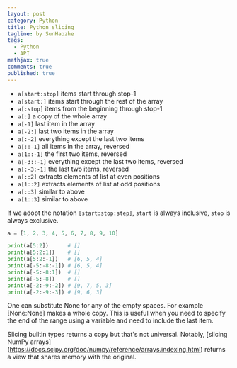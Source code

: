 ```yaml
---
layout: post
category: Python
title: Python slicing
tagline: by SunHaozhe
tags: 
  - Python
  - API
mathjax: true
comments: true
published: true
---
```



* `a[start:stop]` items start through stop-1
* `a[start:]` items start through the rest of the array
* `a[:stop]` items from the beginning through stop-1
* `a[:]` a copy of the whole array
* `a[-1]` last item in the array
* `a[-2:]` last two items in the array
* `a[:-2]` everything except the last two items
* `a[::-1]` all items in the array, reversed
* `a[1::-1]` the first two items, reversed
* `a[-3::-1]` everything except the last two items, reversed 
* `a[:-3:-1]` the last two items, reversed 
* `a[::2]` extracts elements of list at even positions
* `a[1::2]` extracts elements of list at odd positions
* `a[::3]` similar to above
* `a[1::3]` similar to above

If we adopt the notation `[start:stop:step]`, `start` is always inclusive, `stop` is always exclusive. 

```python
a = [1, 2, 3, 4, 5, 6, 7, 8, 9, 10] 

print(a[5:2])      # []
print(a[5:2:1])    # []
print(a[5:2:-1])   # [6, 5, 4] 
print(a[-5:-8:-1]) # [6, 5, 4] 
print(a[-5:-8:1])  # []
print(a[-5:-8])    # [] 
print(a[-2:-9:-2]) # [9, 7, 5, 3]    
print(a[-2:-9:-3]) # [9, 6, 3]    
```

One can substitute None for any of the empty spaces. For example [None:None] makes a whole copy. This is useful 
when you need to specify the end of the range using a variable and need to include the last item.

Slicing builtin types returns a copy but that's not universal. Notably, [slicing NumPy arrays]
(https://docs.scipy.org/doc/numpy/reference/arrays.indexing.html) returns a view that shares memory with the original.

